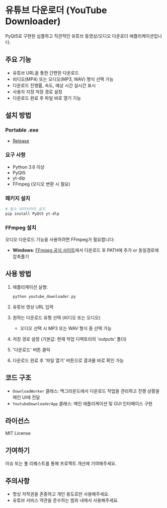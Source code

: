 # 유튜브 다운로더 (YouTube Downloader)

PyQt5로 구현된 심플하고 직관적인 유튜브 동영상/오디오 다운로더 애플리케이션입니다.

## 주요 기능

- 유튜브 URL을 통한 간편한 다운로드
- 비디오(MP4) 또는 오디오(MP3, WAV) 형식 선택 가능
- 다운로드 진행률, 속도, 예상 시간 실시간 표시
- 사용자 지정 저장 경로 설정
- 다운로드 완료 후 파일 바로 열기 기능

## 설치 방법

### Portable .exe
- [Release](https://github.com/PriuS2/YoutubeDownloader/releases)

### 요구 사항

- Python 3.6 이상
- PyQt5
- yt-dlp
- FFmpeg (오디오 변환 시 필요)

### 패키지 설치

```bash
# 필수 라이브러리 설치
pip install PyQt5 yt-dlp
```

### FFmpeg 설치

오디오 다운로드 기능을 사용하려면 FFmpeg가 필요합니다:

- **Windows**: [FFmpeg 공식 사이트](https://www.ffmpeg.org/download.html)에서 다운로드 후 PATH에 추가 or 동일경로에 압축풀기
  
## 사용 방법

1. 애플리케이션 실행:
   ```bash
   python youtube_downloader.py
   ```

2. 유튜브 영상 URL 입력

3. 원하는 다운로드 유형 선택 (비디오 또는 오디오)
   - 오디오 선택 시 MP3 또는 WAV 형식 중 선택 가능

4. 저장 경로 설정 (기본값: 현재 작업 디렉토리의 'outputs' 폴더)

5. '다운로드' 버튼 클릭

6. 다운로드 완료 후 '파일 열기' 버튼으로 결과물 바로 확인 가능

## 코드 구조

- `DownloadWorker` 클래스: 백그라운드에서 다운로드 작업을 관리하고 진행 상황을 메인 UI에 전달
- `YoutubeDownloaderApp` 클래스: 메인 애플리케이션 및 GUI 인터페이스 구현

## 라이선스

MIT License

## 기여하기

이슈 또는 풀 리퀘스트를 통해 프로젝트 개선에 기여해주세요.

## 주의사항

- 항상 저작권을 존중하고 개인 용도로만 사용해주세요.
- 유튜브 서비스 약관을 준수하는 범위 내에서 사용해주세요.
